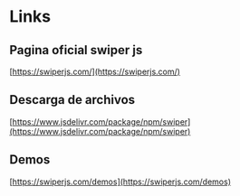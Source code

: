 # Links

## Pagina oficial swiper js
[https://swiperjs.com/](https://swiperjs.com/)

## Descarga de archivos
[https://www.jsdelivr.com/package/npm/swiper](https://www.jsdelivr.com/package/npm/swiper)

## Demos

[https://swiperjs.com/demos](https://swiperjs.com/demos)
